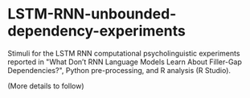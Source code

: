 # LSTM-RNN-unbounded-dependency-experiments

Stimuli for the LSTM RNN computational psycholinguistic experiments reported in "What Don’t RNN Language Models Learn
About Filler-Gap Dependencies?", Python pre-processing, and R analysis (R Studio).

(More details to follow)

